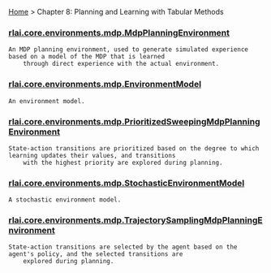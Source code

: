 [Home](index.md) > Chapter 8:  Planning and Learning with Tabular Methods
### [rlai.core.environments.mdp.MdpPlanningEnvironment](https://github.com/MatthewGerber/rlai/tree/master/src/rlai/core/environments/mdp.py#L424)
```
An MDP planning environment, used to generate simulated experience based on a model of the MDP that is learned
    through direct experience with the actual environment.
```
### [rlai.core.environments.mdp.EnvironmentModel](https://github.com/MatthewGerber/rlai/tree/master/src/rlai/core/environments/mdp.py#L262)
```
An environment model.
```
### [rlai.core.environments.mdp.PrioritizedSweepingMdpPlanningEnvironment](https://github.com/MatthewGerber/rlai/tree/master/src/rlai/core/environments/mdp.py#L504)
```
State-action transitions are prioritized based on the degree to which learning updates their values, and transitions
    with the highest priority are explored during planning.
```
### [rlai.core.environments.mdp.StochasticEnvironmentModel](https://github.com/MatthewGerber/rlai/tree/master/src/rlai/core/environments/mdp.py#L300)
```
A stochastic environment model.
```
### [rlai.core.environments.mdp.TrajectorySamplingMdpPlanningEnvironment](https://github.com/MatthewGerber/rlai/tree/master/src/rlai/core/environments/mdp.py#L734)
```
State-action transitions are selected by the agent based on the agent's policy, and the selected transitions are
    explored during planning.
```
